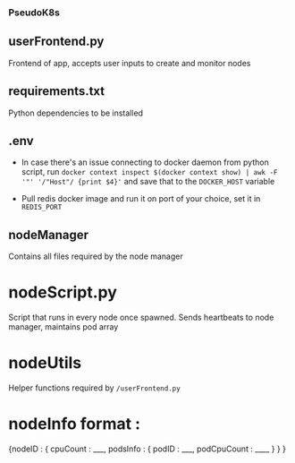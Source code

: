 ### PseudoK8s

## userFrontend.py
Frontend of app, accepts user inputs to create and monitor nodes

## requirements.txt
Python dependencies to be installed

## .env
* In case there's an issue connecting to docker daemon from python script, run `docker context inspect $(docker context show) | awk -F '"' '/"Host"/ {print $4}'` and save that to the `DOCKER_HOST` variable

* Pull redis docker image and run it on port of your choice, set it in `REDIS_PORT`

## nodeManager
Contains all files required by the node manager

# nodeScript.py
Script that runs in every node once spawned.
Sends heartbeats to node manager, maintains pod array

# nodeUtils
Helper functions required by `/userFrontend.py`

# nodeInfo format : 
{nodeID : {
    cpuCount : ___,
           podsInfo : {
                podID : ___,
                podCpuCount : ____
                }
            }
}